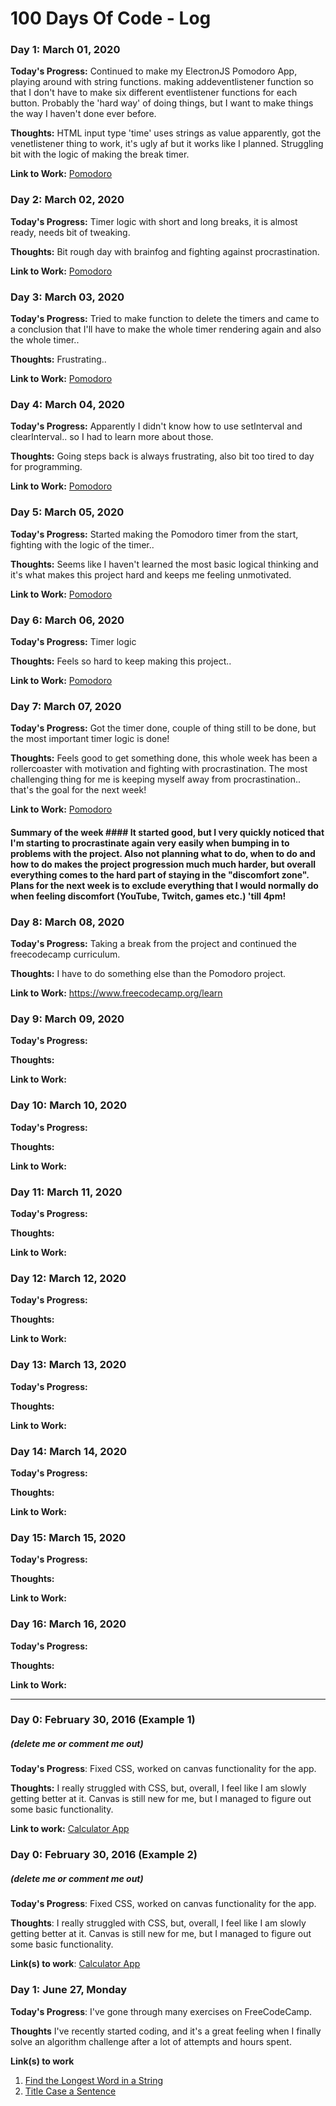 # 100 Days Of Code - Log

### Day 1: March 01, 2020

**Today's Progress:** Continued to make my ElectronJS Pomodoro App, playing around with string functions. making addeventlistener function so that I don't have to make six different eventlistener functions for each button. Probably the 'hard way' of doing things, but I want to make things the way I haven't done ever before.

**Thoughts:** HTML input type 'time' uses strings as value apparently, got the venetlistener thing to work, it's ugly af but it works like I planned. Struggling bit with the logic of making the break timer.

**Link to Work:** <a href="https://github.com/corpsefin/Pomodoro_DA">Pomodoro</a>

### Day 2: March 02, 2020

**Today's Progress:** Timer logic with short and long breaks, it is almost ready, needs bit of tweaking.

**Thoughts:** Bit rough day with brainfog and fighting against procrastination.

**Link to Work:** <a href="https://github.com/corpsefin/Pomodoro_DA">Pomodoro</a>

### Day 3: March 03, 2020

**Today's Progress:** Tried to make function to delete the timers and came to a conclusion that I'll have to make the whole timer rendering again and also the whole timer..

**Thoughts:** Frustrating..

**Link to Work:** <a href="https://github.com/corpsefin/Pomodoro_DA">Pomodoro</a>

### Day 4: March 04, 2020

**Today's Progress:** Apparently I didn't know how to use setInterval and clearInterval.. so I had to learn more about those.

**Thoughts:** Going steps back is always frustrating, also bit too tired to day for programming.

**Link to Work:** <a href="https://github.com/corpsefin/Pomodoro_DA">Pomodoro</a>

### Day 5: March 05, 2020

**Today's Progress:** Started making the Pomodoro timer from the start, fighting with the logic of the timer..

**Thoughts:** Seems like I haven't learned the most basic logical thinking and it's what makes this project hard and keeps me feeling unmotivated.

**Link to Work:** <a href="https://github.com/corpsefin/Pomodoro_DA">Pomodoro</a>

### Day 6: March 06, 2020

**Today's Progress:** Timer logic

**Thoughts:** Feels so hard to keep making this project..

**Link to Work:** <a href="https://github.com/corpsefin/Pomodoro_DA">Pomodoro</a>

### Day 7: March 07, 2020

**Today's Progress:** Got the timer done, couple of thing still to be done, but the most important timer logic is done!

**Thoughts:** Feels good to get something done, this whole week has been a rollercoaster with motivation and fighting with procrastination. The most challenging thing for me is keeping myself away from procrastination.. that's the goal for the next week!

**Link to Work:** <a href="https://github.com/corpsefin/Pomodoro_DA">Pomodoro</a>

#### Summary of the week #### It started good, but I very quickly noticed that I'm starting to procrastinate again very easily when bumping in to problems with the project. Also not planning what to do, when to do and how to do makes the project progression much much harder, but overall everything comes to the hard part of staying in the "discomfort zone". Plans for the next week is to exclude everything that I would normally do when feeling discomfort (YouTube, Twitch, games etc.) 'till 4pm!

### Day 8: March 08, 2020

**Today's Progress:** Taking a break from the project and continued the freecodecamp curriculum.

**Thoughts:** I have to do something else than the Pomodoro project.

**Link to Work:** https://www.freecodecamp.org/learn

### Day 9: March 09, 2020

**Today's Progress:**

**Thoughts:** 

**Link to Work:**

### Day 10: March 10, 2020

**Today's Progress:**

**Thoughts:** 

**Link to Work:**

### Day 11: March 11, 2020

**Today's Progress:**

**Thoughts:** 

**Link to Work:**

### Day 12: March 12, 2020

**Today's Progress:**

**Thoughts:** 

**Link to Work:**

### Day 13: March 13, 2020

**Today's Progress:**

**Thoughts:** 

**Link to Work:**

### Day 14: March 14, 2020

**Today's Progress:**

**Thoughts:** 

**Link to Work:**

### Day 15: March 15, 2020

**Today's Progress:**

**Thoughts:** 

**Link to Work:**

### Day 16: March 16, 2020

**Today's Progress:**

**Thoughts:** 

**Link to Work:**


----------------------------------------------------------------------------------------------------------------------------
### Day 0: February 30, 2016 (Example 1)
##### (delete me or comment me out)

**Today's Progress**: Fixed CSS, worked on canvas functionality for the app.

**Thoughts:** I really struggled with CSS, but, overall, I feel like I am slowly getting better at it. Canvas is still new for me, but I managed to figure out some basic functionality.

**Link to work:** [Calculator App](http://www.example.com)

### Day 0: February 30, 2016 (Example 2)
##### (delete me or comment me out)

**Today's Progress**: Fixed CSS, worked on canvas functionality for the app.

**Thoughts**: I really struggled with CSS, but, overall, I feel like I am slowly getting better at it. Canvas is still new for me, but I managed to figure out some basic functionality.

**Link(s) to work**: [Calculator App](http://www.example.com)


### Day 1: June 27, Monday

**Today's Progress**: I've gone through many exercises on FreeCodeCamp.

**Thoughts** I've recently started coding, and it's a great feeling when I finally solve an algorithm challenge after a lot of attempts and hours spent.

**Link(s) to work**
1. [Find the Longest Word in a String](https://www.freecodecamp.com/challenges/find-the-longest-word-in-a-string)
2. [Title Case a Sentence](https://www.freecodecamp.com/challenges/title-case-a-sentence)
